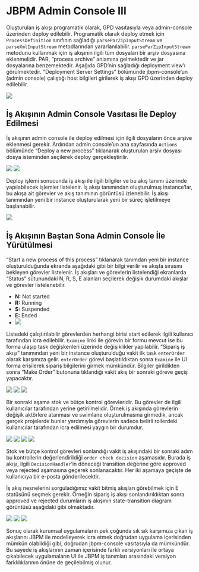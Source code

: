 # JBPM Admin Console III

Oluşturulan iş akışı programatik olarak, GPD vasıtasıyla veya admin-console üzerinden deploy edilebilir. Programatik 
olarak deploy etmek için `ProcessDefinition` sınıfının sağladığı `parseParZipInputStream` ve `parseXmlInputStream` 
metodlarından yararlanılabilir. `parseParZipInputStream` metodunu kullanmak için iş akışının ilgili tüm dosyaları bir 
arşiv dosyasına eklenmelidir. PAR, “process archive” anlamına gelmektedir ve jar dosyalarına benzemektedir. Aşağıda 
GPD’nin sağladığı deployment view’ı görülmektedir. “Deployment Server Settings” bölümünde jbpm-console’un (admin console) 
çalıştığı host bilgileri girilerek iş akışı GPD üzerinden deploy edilebilir.

![](http://kenansevindik.com/assets/images/jbpm_admin_console_3_00.png)

## İş Akışının Admin Console Vasıtası İle Deploy Edilmesi

İş akışının admin console ile deploy edilmesi için ilgili dosyaların önce arşive eklenmesi gerekir. Ardından admin 
console’un ana sayfasında `Actions` bölümünde “Deploy a new process” tıklanarak oluşturulan arşiv dosyası dosya isteminden 
seçilerek deploy gerçekleştirilir.

![](http://kenansevindik.com/assets/images/jbpm_admin_console_3_01.png)
![](http://kenansevindik.com/assets/images/jbpm_admin_console_3_02.png)

Deploy işlemi sonucunda iş akışı ile ilgili bilgiler ve bu akış tanımı üzerinde yapılabilecek işlemler listelenir. İş 
akışı tanımından oluşturulmuş instance’lar, bu akışa ait görevler ve akış tanımının görüntüsü izlenebilir. İş akışı 
tanımından yeni bir instance oluşturularak yeni bir süreç işletilmeye başlanabilir.

![](http://kenansevindik.com/assets/images/jbpm_admin_console_3_03.png)

## İş Akışının Baştan Sona Admin Console İle Yürütülmesi

“Start a new process of this process” tıklanarak tanımdan yeni bir instance oluşturulduğunda ekranda aşağıdaki gibi bir 
bilgi verilir ve akışta sırasını bekleyen görevler listelenir. İş akışları ve görevlerin listelendiği ekranlarda “Status” 
sütunundaki N, R, S, E alanları seçilerek değişik durumdaki akışlar ve görevler listelenebilir.

- **N:** Not started
- **R:** Running
- **S:** Suspended
- **E:** Ended
- 
  ![](http://kenansevindik.com/assets/images/jbpm_admin_console_3_04.png)

Listedeki çalıştırılabilir görevlerden herhangi birisi start edilerek ilgili kullanıcı tarafından icra edilebilir. 
`Examine` linki ile görevin bir formu mevcut ise bu forma ulaşıp task değişkenleri üzerinde değişiklikler yapılabilir. 
“Sipariş iş akışı” tanımından yeni bir instance oluşturulduğu vakit ilk task `enterOrder` olarak karşımıza gelir. 
`enterOrder` görevi başlatıldıktan sonra `Examine` ile UI forma erişilerek sipariş bilgilerini girmek mümkündür. Bilgiler 
girildikten sonra “Make Order” butonuna tıklandığı vakit akış bir sonraki göreve geçiş yapacaktır.

![](http://kenansevindik.com/assets/images/jbpm_admin_console_3_05.png)
![](http://kenansevindik.com/assets/images/jbpm_admin_console_3_06.png)
![](http://kenansevindik.com/assets/images/jbpm_admin_console_3_07.png)

Bir sonraki aşama stok ve bütçe kontrol görevleridir. Bu görevler de ilgili kullanıcılar tarafından yerine getirilmelidir. 
Örnek iş akışında görevlerin değişik aktörlere atanması ve swimlane oluşturulmasına girmedik, ancak gerçek projelerde 
bunlar yardımıyla görevlerin sadece belirli rollerdeki kullanıcılar tarafından icra edilmesi yaygın bir durumdur.

![](http://kenansevindik.com/assets/images/jbpm_admin_console_3_08.png)
![](http://kenansevindik.com/assets/images/jbpm_admin_console_3_09.png)
![](http://kenansevindik.com/assets/images/jbpm_admin_console_3_10.png)
![](http://kenansevindik.com/assets/images/jbpm_admin_console_3_11.png)

Stok ve bütçe kontrol görevleri sonlandığı vakit iş akışındaki bir sonraki adım bu kontrollerin değerlendirildiği 
`order check decision` aşamasıdır. Burada iş akışı, ilgili `DecisionHandler`’in döneceği transition değerine göre approved 
veya rejected aşamasına geçerek sonlanacaktır. Her iki aşamaya geçişte de kullanıcıya bir e-posta gönderilecektir.

İş akış nesnelerini sorguladığımız vakit bitmiş akışları görebilmek için E statüsünü seçmek gerekir. Örneğin sipariş iş 
akışı sonlandırıldıktan sonra approved ve rejected durumların iş akışının state-transition diagram görüntüsü aşağıdaki 
gibi olmaktadır.

![](http://kenansevindik.com/assets/images/jbpm_admin_console_3_12.png)
![](http://kenansevindik.com/assets/images/jbpm_admin_console_3_13.png)
![](http://kenansevindik.com/assets/images/jbpm_admin_console_3_14.png)

Sonuç olarak kurumsal uygulamaların pek çoğunda sık sık karşımıza çıkan iş akışlarını JBPM ile modelleyerek icra etmek 
doğrudan uygulama içerisinden mümkün olabildiği gibi, doğrudan jbpm-console vasıtasıyla da mümkündür. Bu sayede iş 
akışlarının zaman içerisinde farklı versiyonları ile ortaya çıkabilecek uygulamaların UI ile JBPM iş tanımları arasındaki 
versiyon farklılıklarının önüne de geçilebilmiş olunur.

